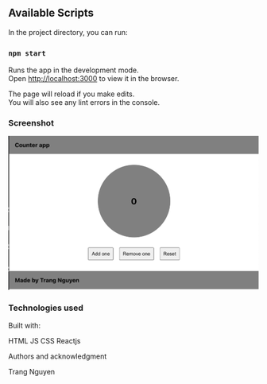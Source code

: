 ## Available Scripts

In the project directory, you can run:

### `npm start`

Runs the app in the development mode.\
Open [http://localhost:3000](http://localhost:3000) to view it in the browser.

The page will reload if you make edits.\
You will also see any lint errors in the console.

### Screenshot

![screen shot for counter](Screenshot.png)

### Technologies used

Built with:

HTML
JS
CSS
Reactjs

Authors and acknowledgment

Trang Nguyen
